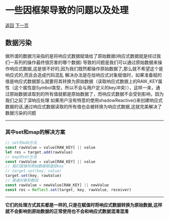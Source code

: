 # 一些因框架导致的问题以及处理

[返回](../README.md)
[下一页]("")

## 数据污染

  做所谓的数据污染指的是将响应式数据赋值给了原始数据(响应式数据就是经过我们一系列的操作最终很厉害的哪个数据)
  导致的问题是我们可以通过原始数据来操作响应式数据,这是很不好的,因为我们既然都操作原始数据了,那么就不希望这个是响应式的,而且会造成代码混乱
  解决办法是在给响应式对象赋值时，如果准备赋的值是响应式数据那么就要将其转换为原始数据（读取响应式数据上的RAW_KEY属性（这个属性是Symbol类型，所以不会与用户定义的key冲突）），这样一来，通过原始数据读取到的所有值就都是原始数据了，而响应式数据不会受到影响，因为我们之前了深响应处理
  如果用户没有特意的使用shadowReactive()来创建响应式数据的话,通过响应式数据读取的所有值也会被转换为响应式数据,这就完美解决了数据污染的问题

  ---

### 其中set和map的解决方案

  ``` javascript
  // set的add方法
  const rawValue = value[RAW_KEY] || value
  let res = target.add(rawValue)
  // map的set方法
  const rawValue = value[RAW_KEY] || value
  // 我们直接将原始数据赋值给key
  // target.set(key, value)
  target.set(key, rawValue)
  // 普通对象和数组
  const rawValue = newValue[RAW_KEY] || newValue
  const res = Reflect.set(target, key, rawValue, receiver)
  ```

  ---
  **它们的处理方式其实都是一样的,只是在赋值时将响应式数据转换为原始数据,这样就不会影响到原始数据的正常使用也不会和响应式数据混淆混淆**
  